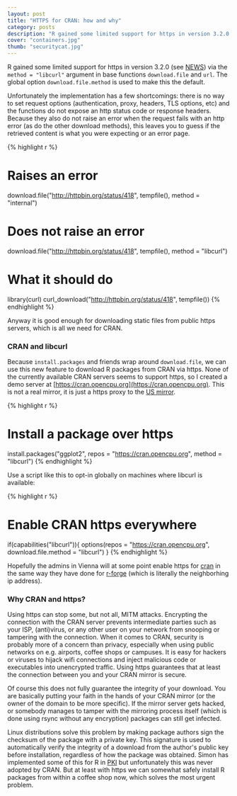 ```yaml
---
layout: post
title: "HTTPS for CRAN: how and why"
category: posts
description: "R gained some limited support for https in version 3.2.0. Because `install.packages` and friends wrap around `download.file`, we can use this new feature to download R packages from CRAN via https. Encrypting the connection with the CRAN server prevents intermediate parties such as your ISP, (anti)virus, or any other user on your network from snooping or tampering with the connection."
cover: "containers.jpg"
thumb: "securitycat.jpg"
---
```


R gained some limited support for https in version 3.2.0 (see [NEWS](http://cran.r-project.org/doc/manuals/r-release/NEWS.html)) via the `method = "libcurl"` argument in base functions `download.file` and `url`. The global option `download.file.method` is used to make this the default. 

Unfortunately the implementation has a few shortcomings: there is no way to set request options (authentication, proxy, headers, TLS options, etc) and the functions do not expose an http status code or response headers. Because they also do not raise an error when the request fails with an http error (as do the other download methods), this leaves you to guess if the retrieved content is what you were expecting or an error page. 

{% highlight r %}
# Raises an error
download.file("http://httpbin.org/status/418", tempfile(), method = "internal")

# Does not raise an error
download.file("http://httpbin.org/status/418", tempfile(), method = "libcurl")

# What it should do
library(curl)
curl_download("http://httpbin.org/status/418", tempfile())
{% endhighlight %}

Anyway it is good enough for downloading static files from public https servers, which is all we need for CRAN.

### CRAN and libcurl

Because `install.packages` and friends wrap around `download.file`, we can use this new feature to download R packages from CRAN via https. None of the currently available CRAN servers seems to support https, so I created a demo server at [https://cran.opencpu.org](https://cran.opencpu.org). This is not a real mirror, it is just a https proxy to the [US mirror](http://cran.us.r-project.org/).

{% highlight r %}
# Install a package over https
install.packages("ggplot2", repos = "https://cran.opencpu.org", method = "libcurl")
{% endhighlight %}

Use a script like this to opt-in globally on machines where libcurl is available:

{% highlight r %}
# Enable CRAN https everywhere
if(capabilities("libcurl")){
  options(repos = "https://cran.opencpu.org", download.file.method = "libcurl")
}
{% endhighlight %}

Hopefully the admins in Vienna will at some point enable https for [cran](https://cran.r-project.org/) in the same way they have done for [r-forge](https://r-forge.r-project.org/) (which is literally the neighborhing ip address).

### Why CRAN and https?

Using https can stop some, but not all, MITM attacks. Encrypting the connection with the CRAN server prevents intermediate parties such as your ISP, (anti)virus, or any other user on your network from snooping or tampering with the connection. When it comes to CRAN, security is probably more of a concern than privacy, especially when using public networks on e.g. airports, coffee shops or campuses. It is easy for hackers or viruses to hijack wifi connections and inject malicious code or executables into unencrypted traffic. Using https guarantees that at least the connection between you and your CRAN mirror is secure.

Of course this does not fully guarantee the integrity of your download. You are basically putting your faith in the hands of your CRAN mirror (or the owner of the domain to be more specific). If the mirror server gets hacked, or somebody manages to tamper with the mirroring process itself (which is done using rsync without any encryption) packages can still get infected. 

Linux distributions solve this problem by making package authors sign the checksum of the package with a private key. This signature is used to automatically verify the integrity of a download from the author's public key before installation, regardless of how the package was obtained. Simon has implemented some of this for R in [PKI](https://github.com/s-u/PKI) but unfortunately this was never adopted by CRAN. But at least with https we can somewhat safely install R packages from within a coffee shop now, which solves the most urgent problem.
